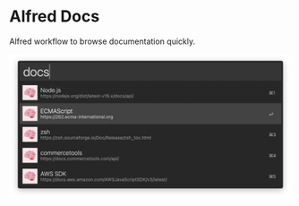 # Alfred Docs

Alfred workflow to browse documentation quickly.

![Alfred Docs screenshot](screenshot.png)
